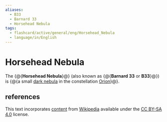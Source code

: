 ```yaml
---
aliases:
  - B33
  - Barnard 33
  - Horsehead Nebula
tags:
  - flashcard/active/general/eng/Horsehead_Nebula
  - language/in/English
---
```


# Horsehead Nebula

The {@{__Horsehead Nebula__}@} (also known as {@{__Barnard 33__ or __B33__}@}) is {@{a small [dark nebula](dark%20nebula.md) in the constellation [Orion](Orion%20(constellation).md)}@}. <!--SR:!2025-12-11,323,270!2025-07-30,263,290!2027-03-07,614,250-->

## references

This text incorporates [content](https://en.wikipedia.org/wiki/Horsehead_Nebula) from [Wikipedia](Wikipedia.md) available under the [CC BY-SA 4.0](https://creativecommons.org/licenses/by-sa/4.0/) license.
